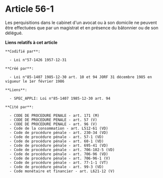# Article 56-1

Les perquisitions dans le cabinet d'un avocat ou à son domicile ne peuvent être effectuées que par un magistrat et en
présence du bâtonnier ou de son délégué.

**Liens relatifs à cet article**

	**Codifié par**:

	  - Loi n°57-1426 1957-12-31

	**Créé par**:

	  - Loi n°85-1407 1985-12-30 art. 10 et 94 JORF 31 décembre 1985 en vigueur le 1er février 1986

	**Liens**:

	  - SPEC_APPLI: Loi n°85-1407 1985-12-30 art. 94

	**Cité par**:

	  - CODE DE PROCEDURE PENALE - art. 171 (M)
	  - CODE DE PROCEDURE PENALE - art. 57 (V)
	  - CODE DE PROCEDURE PENALE - art. 96 (V)
	  - Code de la consommation - art. L512-61 (VD)
	  - Code de procédure pénale - art. 230-34 (VD)
	  - Code de procédure pénale - art. 57-1 (VD)
	  - Code de procédure pénale - art. 60-1 (VD)
	  - Code de procédure pénale - art. 695-41 (VD)
	  - Code de procédure pénale - art. 706-102-5 (VD)
	  - Code de procédure pénale - art. 706-96 (VD)
	  - Code de procédure pénale - art. 706-96-1 (V)
	  - Code de procédure pénale - art. 77-1-1 (VT)
	  - Code de procédure pénale - art. 99-3 (VD)
	  - Code monétaire et financier - art. L621-12 (V)
